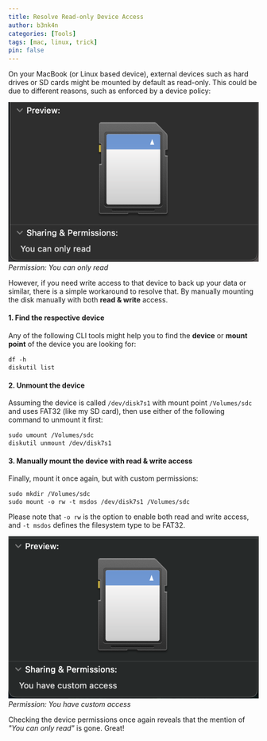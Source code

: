 ```yaml
---
title: Resolve Read-only Device Access
author: b3nk4n
categories: [Tools]
tags: [mac, linux, trick]
pin: false
---
```


On your MacBook (or Linux based device), external devices such as hard drives or SD cards might be mounted by default as read-only.
This could be due to different reasons, such as enforced by a device policy:

![You can only read](/assets/img/posts/2024/sd-read-only.png)
_Permission: You can only read_

However, if you need write access to that device to back up your data or similar, there is a simple workaround to resolve that.
By manually mounting the disk manually with both **read & write** access.

#### 1. Find the respective device

Any of the following CLI tools might help you to find the **device** or **mount point** of the device you are looking for:

```console
df -h
diskutil list
```

#### 2. Unmount the device

Assuming the device is called `/dev/disk7s1` with mount point `/Volumes/sdc` and uses FAT32 (like my SD card),
then use either of the following command to unmount it first:

```console
sudo umount /Volumes/sdc
diskutil unmount /dev/disk7s1
```

#### 3. Manually mount the device with read & write access

Finally, mount it once again, but with custom permissions:

```console
sudo mkdir /Volumes/sdc
sudo mount -o rw -t msdos /dev/disk7s1 /Volumes/sdc
```
Please note that `-o rw` is the option to enable both read and write access, and `-t msdos` defines the filesystem type to be FAT32.

![You have custom access](/assets/img/posts/2024/sd-custom-access.png)
_Permission: You have custom access_

Checking the device permissions once again reveals that the mention of _"You can only read"_ is gone. Great!
